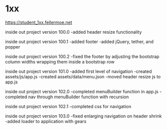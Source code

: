 # 1xx

https://student_1xx.fellermoe.net

inside out project version 100.0
  -added header resize functionality

  inside out project version 100.1
    -added footer
    -added jQuery, tether, and popper

  inside out project version 100.2
      -fixed the footer by adjusting the bootstrap column widths wrapping them inside a bootstrap row

  inside out project version 101.0
          -added first level of navigation
          -created assets/js/app.js
          -created assets/data/menu.json
          -moved header resize js to app.js

  inside out project version 102.0
      -completed menuBuilder function in app.js
      -completed nav through menuBuilder function with recursion

  inside out project version 102.1
      -completed css for navigation

  inside out project version 103.0
      -fixed enlarging navigation on header shrink
      -added loader to application with gears

